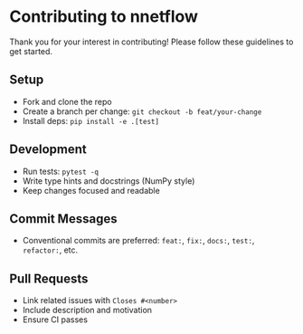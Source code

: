 # Contributing to nnetflow

Thank you for your interest in contributing! Please follow these guidelines to get started.

## Setup

- Fork and clone the repo
- Create a branch per change: `git checkout -b feat/your-change`
- Install deps: `pip install -e .[test]`

## Development

- Run tests: `pytest -q`
- Write type hints and docstrings (NumPy style)
- Keep changes focused and readable

## Commit Messages

- Conventional commits are preferred: `feat:`, `fix:`, `docs:`, `test:`, `refactor:`, etc.

## Pull Requests

- Link related issues with `Closes #<number>`
- Include description and motivation
- Ensure CI passes
